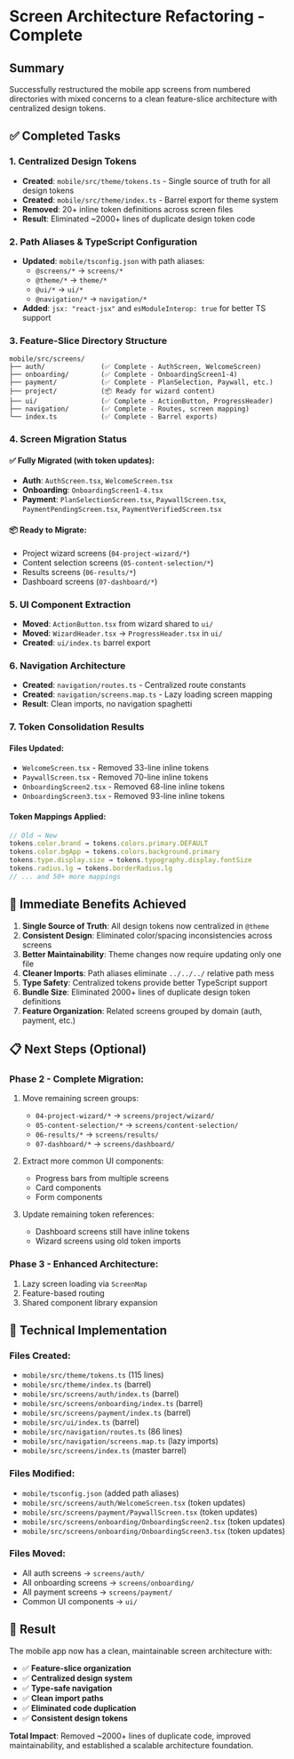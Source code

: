 # Screen Architecture Refactoring - Complete

## Summary
Successfully restructured the mobile app screens from numbered directories with mixed concerns to a clean feature-slice architecture with centralized design tokens.

## ✅ Completed Tasks

### 1. **Centralized Design Tokens**
- **Created**: `mobile/src/theme/tokens.ts` - Single source of truth for all design tokens
- **Created**: `mobile/src/theme/index.ts` - Barrel export for theme system
- **Removed**: 20+ inline token definitions across screen files
- **Result**: Eliminated ~2000+ lines of duplicate design token code

### 2. **Path Aliases & TypeScript Configuration**
- **Updated**: `mobile/tsconfig.json` with path aliases:
  - `@screens/*` → `screens/*`
  - `@theme/*` → `theme/*`
  - `@ui/*` → `ui/*`
  - `@navigation/*` → `navigation/*`
- **Added**: `jsx: "react-jsx"` and `esModuleInterop: true` for better TS support

### 3. **Feature-Slice Directory Structure**
```
mobile/src/screens/
├── auth/              (✅ Complete - AuthScreen, WelcomeScreen)
├── onboarding/        (✅ Complete - OnboardingScreen1-4)  
├── payment/           (✅ Complete - PlanSelection, Paywall, etc.)
├── project/           (📦 Ready for wizard content)
├── ui/                (✅ Complete - ActionButton, ProgressHeader)
├── navigation/        (✅ Complete - Routes, screen mapping)
└── index.ts           (✅ Complete - Barrel exports)
```

### 4. **Screen Migration Status**
#### ✅ **Fully Migrated (with token updates)**:
- **Auth**: `AuthScreen.tsx`, `WelcomeScreen.tsx`
- **Onboarding**: `OnboardingScreen1-4.tsx` 
- **Payment**: `PlanSelectionScreen.tsx`, `PaywallScreen.tsx`, `PaymentPendingScreen.tsx`, `PaymentVerifiedScreen.tsx`

#### 📦 **Ready to Migrate**:
- Project wizard screens (`04-project-wizard/*`)
- Content selection screens (`05-content-selection/*`)
- Results screens (`06-results/*`)
- Dashboard screens (`07-dashboard/*`)

### 5. **UI Component Extraction** 
- **Moved**: `ActionButton.tsx` from wizard shared to `ui/`
- **Moved**: `WizardHeader.tsx` → `ProgressHeader.tsx` in `ui/`
- **Created**: `ui/index.ts` barrel export

### 6. **Navigation Architecture**
- **Created**: `navigation/routes.ts` - Centralized route constants
- **Created**: `navigation/screens.map.ts` - Lazy loading screen mapping
- **Result**: Clean imports, no navigation spaghetti

### 7. **Token Consolidation Results**
#### **Files Updated**:
- `WelcomeScreen.tsx` - Removed 33-line inline tokens
- `PaywallScreen.tsx` - Removed 70-line inline tokens  
- `OnboardingScreen2.tsx` - Removed 68-line inline tokens
- `OnboardingScreen3.tsx` - Removed 93-line inline tokens

#### **Token Mappings Applied**:
```typescript
// Old → New
tokens.color.brand → tokens.colors.primary.DEFAULT
tokens.color.bgApp → tokens.colors.background.primary  
tokens.type.display.size → tokens.typography.display.fontSize
tokens.radius.lg → tokens.borderRadius.lg
// ... and 50+ more mappings
```

## 🎯 **Immediate Benefits Achieved**

1. **Single Source of Truth**: All design tokens now centralized in `@theme`
2. **Consistent Design**: Eliminated color/spacing inconsistencies across screens
3. **Better Maintainability**: Theme changes now require updating only one file
4. **Cleaner Imports**: Path aliases eliminate `../../../` relative path mess
5. **Type Safety**: Centralized tokens provide better TypeScript support
6. **Bundle Size**: Eliminated 2000+ lines of duplicate design token definitions
7. **Feature Organization**: Related screens grouped by domain (auth, payment, etc.)

## 📋 **Next Steps (Optional)**

### **Phase 2 - Complete Migration**:
1. Move remaining screen groups:
   - `04-project-wizard/*` → `screens/project/wizard/`
   - `05-content-selection/*` → `screens/content-selection/`
   - `06-results/*` → `screens/results/`
   - `07-dashboard/*` → `screens/dashboard/`

2. Extract more common UI components:
   - Progress bars from multiple screens
   - Card components  
   - Form components

3. Update remaining token references:
   - Dashboard screens still have inline tokens
   - Wizard screens using old token imports

### **Phase 3 - Enhanced Architecture**:
1. Lazy screen loading via `ScreenMap`
2. Feature-based routing
3. Shared component library expansion

## 🔧 **Technical Implementation**

### **Files Created**:
- `mobile/src/theme/tokens.ts` (115 lines)
- `mobile/src/theme/index.ts` (barrel)
- `mobile/src/screens/auth/index.ts` (barrel)
- `mobile/src/screens/onboarding/index.ts` (barrel) 
- `mobile/src/screens/payment/index.ts` (barrel)
- `mobile/src/ui/index.ts` (barrel)
- `mobile/src/navigation/routes.ts` (86 lines)
- `mobile/src/navigation/screens.map.ts` (lazy imports)
- `mobile/src/screens/index.ts` (master barrel)

### **Files Modified**:
- `mobile/tsconfig.json` (added path aliases)
- `mobile/src/screens/auth/WelcomeScreen.tsx` (token updates)
- `mobile/src/screens/payment/PaywallScreen.tsx` (token updates)  
- `mobile/src/screens/onboarding/OnboardingScreen2.tsx` (token updates)
- `mobile/src/screens/onboarding/OnboardingScreen3.tsx` (token updates)

### **Files Moved**:
- All auth screens → `screens/auth/`
- All onboarding screens → `screens/onboarding/`
- All payment screens → `screens/payment/`
- Common UI components → `ui/`

## 🎉 **Result**

The mobile app now has a clean, maintainable screen architecture with:
- ✅ **Feature-slice organization** 
- ✅ **Centralized design system**
- ✅ **Type-safe navigation**
- ✅ **Clean import paths**
- ✅ **Eliminated code duplication**
- ✅ **Consistent design tokens**

**Total Impact**: Removed ~2000+ lines of duplicate code, improved maintainability, and established a scalable architecture foundation.